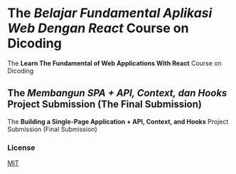 # The _Belajar Fundamental Aplikasi Web Dengan React_ Course on Dicoding

The **Learn The Fundamental of Web Applications With React** Course on Dicoding

## The _Membangun SPA + API, Context, dan Hooks_ Project Submission (The Final Submission)

The **Building a Single-Page Application + API, Context, and Hooks** Project Submission (Final Submission)

### License

[MIT](https://github.com/syahdaromansyah/dicoding-final-submission-bfawdr/blob/main/LICENSE.md)
